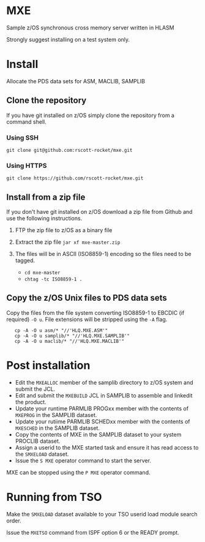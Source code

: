 # MXE

Sample z/OS synchronous cross memory server written in HLASM

Strongly suggest installing on a test system only.

# Install

Allocate the PDS data sets for ASM, MACLIB, SAMPLIB

## Clone the repository

If you have git installed on z/OS simply clone the repository from a command shell. 

### Using SSH

`git clone git@github.com:rscott-rocket/mxe.git`
### Using HTTPS

`git clone https://github.com/rscott-rocket/mxe.git`

## Install from a zip file

If you don't have git installed on z/OS download a zip file from Github and use the following instructions. 

1. FTP the zip file to z/OS as a binary file
2. Extract the zip file `jar xf mxe-master.zip`
3. The files will be in ASCII (ISO8859-1) encoding so the files need to be tagged.
    
    * `cd mxe-master`
    * `chtag -tc ISO8859-1 .`
    
## Copy the z/OS Unix files to PDS data sets
    
Copy the files from the file system converting ISO8859-1 to EBCDIC (if required) `-O u`. 
File extensions will be stripped using the `-A` flag.

```
   cp -A -O u asm/* "//'HLQ.MXE.ASM'"
   cp -A -O u samplib/* "//'HLQ.MXE.SAMPLIB'"
   cp -A -O u maclib/* "//'HLQ.MXE.MACLIB'"  
```

# Post installation

* Edit the `MXEALLOC` member of the samplib directory to z/OS system and submit the JCL.
* Edit and submit the `MXEBUILD` JCL in SAMPLIB to assemble and linkedit the product.
* Update your runtime PARMLIB PROGxx member with the contents of `MXEPROG` in the SAMPLIB dataset.
* Update your rutiime PARMLIB SCHEDxx member with the contents of `MXESCHED` in the SAMPLIB dataset.
* Copy the contents of MXE in the SAMPLIB dataset to your system PROCLIB dataset.
* Assign a userid to the MXE started task and ensure it has read access to the `SMXELOAD` dataset.
* Issue the `S MXE` operator command to start the server.

MXE can be stopped using the `P MXE` operator command.

# Running from TSO  

Make the `SMXELOAD` dataset available to your TSO userid load module search order.

Issue the `MXETSO` command from ISPF option 6 or the READY prompt.

